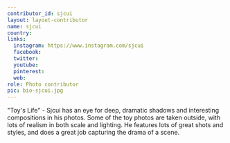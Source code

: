 ```yaml
---
contributor_id: sjcui
layout: layout-contributor
name: sjcui
country: 
links:
  instagram: https://www.instagram.com/sjcui
  facebook:
  twitter: 
  youtube:
  pinterest: 
  web: 
role: Photo contributor
pic: bio-sjcui.jpg  
---
```

"Toy's Life" - Sjcui has an eye for deep, dramatic shadows and interesting compositions in his photos. Some of the toy photos are taken outside, with lots of realism in both scale and lighting. He features lots of great shots and styles, and does a great job capturing the drama of a scene.

